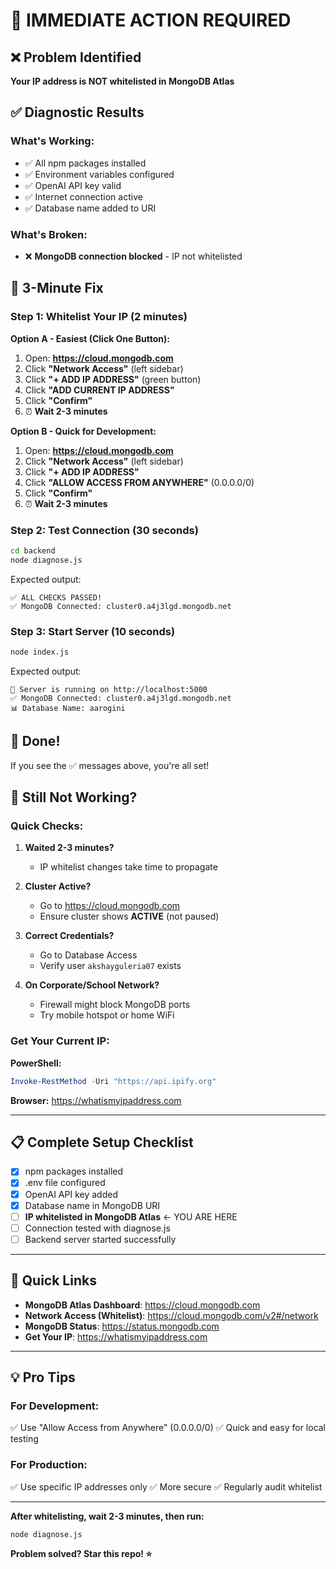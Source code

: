 # 🚨 IMMEDIATE ACTION REQUIRED

## ❌ Problem Identified
**Your IP address is NOT whitelisted in MongoDB Atlas**

## ✅ Diagnostic Results

### What's Working:
- ✅ All npm packages installed
- ✅ Environment variables configured  
- ✅ OpenAI API key valid
- ✅ Internet connection active
- ✅ Database name added to URI

### What's Broken:
- ❌ **MongoDB connection blocked** - IP not whitelisted

## 🎯 3-Minute Fix

### Step 1: Whitelist Your IP (2 minutes)

**Option A - Easiest (Click One Button):**
1. Open: **https://cloud.mongodb.com**
2. Click **"Network Access"** (left sidebar)
3. Click **"+ ADD IP ADDRESS"** (green button)
4. Click **"ADD CURRENT IP ADDRESS"** 
5. Click **"Confirm"**
6. ⏰ **Wait 2-3 minutes**

**Option B - Quick for Development:**
1. Open: **https://cloud.mongodb.com**
2. Click **"Network Access"** (left sidebar)
3. Click **"+ ADD IP ADDRESS"**
4. Click **"ALLOW ACCESS FROM ANYWHERE"** (0.0.0.0/0)
5. Click **"Confirm"**
6. ⏰ **Wait 2-3 minutes**

### Step 2: Test Connection (30 seconds)

```bash
cd backend
node diagnose.js
```

Expected output:
```
✅ ALL CHECKS PASSED!
✅ MongoDB Connected: cluster0.a4j3lgd.mongodb.net
```

### Step 3: Start Server (10 seconds)

```bash
node index.js
```

Expected output:
```
🚀 Server is running on http://localhost:5000
✅ MongoDB Connected: cluster0.a4j3lgd.mongodb.net
📊 Database Name: aarogini
```

## 🎉 Done!

If you see the ✅ messages above, you're all set!

## 🐛 Still Not Working?

### Quick Checks:

1. **Waited 2-3 minutes?** 
   - IP whitelist changes take time to propagate

2. **Cluster Active?**
   - Go to https://cloud.mongodb.com
   - Ensure cluster shows **ACTIVE** (not paused)

3. **Correct Credentials?**
   - Go to Database Access
   - Verify user `akshayguleria07` exists

4. **On Corporate/School Network?**
   - Firewall might block MongoDB ports
   - Try mobile hotspot or home WiFi

### Get Your Current IP:

**PowerShell:**
```powershell
Invoke-RestMethod -Uri "https://api.ipify.org"
```

**Browser:**
https://whatismyipaddress.com

---

## 📋 Complete Setup Checklist

- [x] npm packages installed
- [x] .env file configured
- [x] OpenAI API key added
- [x] Database name in MongoDB URI
- [ ] **IP whitelisted in MongoDB Atlas** ← YOU ARE HERE
- [ ] Connection tested with diagnose.js
- [ ] Backend server started successfully

---

## 🔗 Quick Links

- **MongoDB Atlas Dashboard**: https://cloud.mongodb.com
- **Network Access (Whitelist)**: https://cloud.mongodb.com/v2#/network
- **MongoDB Status**: https://status.mongodb.com
- **Get Your IP**: https://whatismyipaddress.com

---

## 💡 Pro Tips

### For Development:
✅ Use "Allow Access from Anywhere" (0.0.0.0/0)
✅ Quick and easy for local testing

### For Production:
✅ Use specific IP addresses only
✅ More secure
✅ Regularly audit whitelist

---

**After whitelisting, wait 2-3 minutes, then run:**
```bash
node diagnose.js
```

**Problem solved? Star this repo! ⭐**
